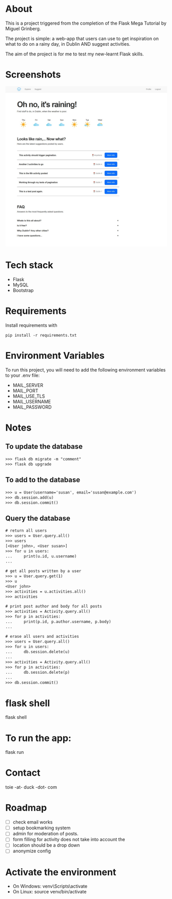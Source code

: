 # About 
This is a project triggered from the completion of the Flask Mega Tutorial by Miguel Grinberg. 

The project is simple: a web-app that users can use to get inspiration on what to do on a rainy day, in Dublin AND suggest activities. 

The aim of the project is for me to test my new-learnt Flask skills. 

# Screenshots
![index page](app/static/index.jpg)

# Tech stack
- Flask
- MySQL
- Bootstrap

# Requirements
Install requirements with 
```
pip install -r requirements.txt
```

# Environment Variables
To run this project, you will need to add the following environment variables to your .env file:

- MAIL_SERVER
- MAIL_PORT
- MAIL_USE_TLS
- MAIL_USERNAME
- MAIL_PASSWORD

# Notes
## To update the database
```
>>> flask db migrate -m "comment"
>>> flask db upgrade
```

## To add to the database
```
>>> u = User(username='susan', email='susan@example.com')
>>> db.session.add(u)
>>> db.session.commit()
```

## Query the database
```
# return all users
>>> users = User.query.all()
>>> users
[<User john>, <User susan>]
>>> for u in users:
...     print(u.id, u.username)
...
```

```
# get all posts written by a user
>>> u = User.query.get(1)
>>> u
<User john>
>>> activities = u.activities.all()
>>> activities
```

``` 
# print post author and body for all posts
>>> activities = Activity.query.all()
>>> for p in activities:
...     print(p.id, p.author.username, p.body)
...
```

```
# erase all users and activities
>>> users = User.query.all()
>>> for u in users:
...     db.session.delete(u)
...
>>> activities = Activity.query.all()
>>> for p in activities:
...     db.session.delete(p)
...
>>> db.session.commit()
```

# flask shell
flask shell

# To run the app:
flask run 

# Contact 
toie -at- duck -dot- com


# Roadmap
- [ ] check email works 
- [ ] setup bookmarking system
- [ ] admin for moderation of posts. 
- [ ] form filling for activity does not take into account the <br> 
- [ ] location should be a drop down
- [ ] anonymize config

# Activate the environment
- On Windows: venv\Scripts\activate
- On Linux: source venv/bin/activate



